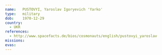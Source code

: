 ```yaml
---
name:	PUSTOVYI, Yaroslav Igoryevich 'Yarko'
type:	military
dob:	1970-12-29
country:
  - UKR
references:
  - http://www.spacefacts.de/bios/cosmonauts/english/pustovyi_yaroslav.htm
missions:
evas:
---
```

